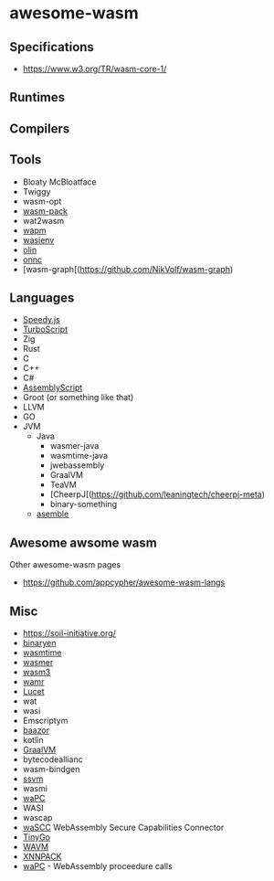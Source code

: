 # awesome-wasm

## Specifications
- https://www.w3.org/TR/wasm-core-1/

## Runtimes

## Compilers


## Tools
- Bloaty McBloatface
- Twiggy
- wasm-opt
- [wasm-pack](https://github.com/rustwasm/wasm-pack)
- wat2wasm
- [wapm](https://madewithwebassembly.com/showcase/wapm/)
- [wasienv](https://github.com/wasienv/wasienv)
- [olin](https://github.com/Xe/olin)
- [onnc](https://github.com/ONNC/onnc-wasm)
- [wasm-graph[(https://github.com/NikVolf/wasm-graph)

## Languages
- [Speedy.js](https://github.com/MichaReiser/speedy.js)
- [TurboScript](https://github.com/01alchemist/TurboScript)
- Zig
- Rust
- C
- C++
- C#
- [AssemblyScript](https://www.assemblyscript.org)
- Groot (or something like that)
- LLVM
- GO
- JVM
  - Java
    - wasmer-java
    - wasmtime-java
    - jwebassembly
    - GraalVM
    - TeaVM
    - [CheerpJ[(https://github.com/leaningtech/cheerpj-meta)
    - binary-something
  - [asemble](https://github.com/cretz/asmble) 

## Awesome awsome wasm
Other awesome-wasm pages
- https://github.com/appcypher/awesome-wasm-langs

## Misc
- https://soil-initiative.org/
- [binaryen](https://github.com/WebAssembly/binaryen)
- [wasmtime](https://wasmtime.dev/)
- [wasmer](https://wasmer.io/)
- [wasm3](https://github.com/wasm3/wasm3)
- [wamr](https://github.com/bytecodealliance/wasm-micro-runtime)
- [Lucet](https://github.com/bytecodealliance/lucet)
- wat
- wasi
- Emscriptym
- [baazor](https://dotnet.microsoft.com/apps/aspnet/web-apps/blazor)
- kotlin
- [GraalVM](https://www.graalvm.org/reference-manual/wasm/)
- bytecodeallianc
- wasm-bindgen
- [ssvm](https://github.com/second-state/SSVM)
- wasmi
- [waPC](https://github.com/wapc)
- WASI
- wascap
- [waSCC](https://wascc.dev) WebAssembly Secure Capabilities Connector
- [TinyGo](https://madewithwebassembly.com/showcase/tinygo)
- [WAVM](https://github.com/WAVM/WAVM)
- [XNNPACK](https://github.com/google/XNNPACK)
- [waPC](https://github.com/wapc) - WebAssembly proceedure calls
